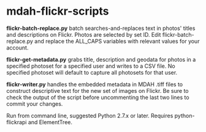 mdah-flickr-scripts
============

__flickr-batch-replace.py__ batch searches-and-replaces text in photos' titles and descriptions on Flickr. Photos are
selected by set ID. Edit flickr-batch-replace.py and replace the ALL_CAPS variables with relevant values for your account.

__flickr-get-metadata.py__ grabs title, description and geodata for photos in a specified photoset for a specified user and 
writes to a CSV file. No specified photoset will default to capture all photosets for that user.

__flickr-writer.py__ handles the embedded metadata in MDAH .tiff files to construct descriptive text for the new set of images on Flickr.
Be sure to check the output of the script before uncommenting the last two lines to commit your changes. 

Run from command line, suggested Python 2.7.x or later. Requires python-flickrapi and ElementTree.

